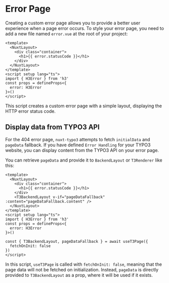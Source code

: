 # Error Page

Creating a custom error page allows you to provide a better user experience when a page error occurs. To style your error page, you need to add a new file named `error.vue` at the root of your project:

```vue
<template>
  <NuxtLayout>
    <div class="container">
      <h1>{{ error.statusCode }}</h1>
    </div>
  </NuxtLayout>
</template>
<script setup lang="ts">
import { H3Error } from 'h3'
const props = defineProps<{
  error: H3Error
}>()
</script>
```

This script creates a custom error page with a simple layout, displaying the HTTP error status code.

## Display data from TYPO3 API 

For the 404 error page, `nuxt-typo3` attempts to fetch `initialData` and `pageData` fallback. If you have defined `Error Handling` for your TYPO3 website, you can display content from the TYPO3 API on your error page. 

You can retrieve `pageData` and provide it to `BackendLayout` or `T3Renderer` like this:

```vue
<template>
  <NuxtLayout>
    <div class="container">
      <h1>{{ error.statusCode }}</h1>
    </div>
    <T3BackendLayout v-if="pageDataFallback" :content="pageDataFallback.content" />
  </NuxtLayout>
</template>
<script setup lang="ts">
import { H3Error } from 'h3'
const props = defineProps<{
  error: H3Error
}>()

const { T3BackendLayout, pageDataFallback } = await useT3Page({
  fetchOnInit: false
})
</script>

```

In this script, `useT3Page` is called with `fetchOnInit: false`, meaning that the page data will not be fetched on initialization. Instead, `pageData` is directly provided to `T3BackendLayout` as a prop, where it will be used if it exists.
